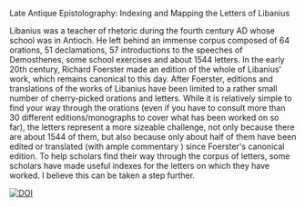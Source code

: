 Late Antique Epistolography: Indexing and Mapping the Letters of Libanius

Libanius was a teacher of rhetoric during the fourth century AD whose school was in Antioch. He left behind an immense corpus composed of 64 orations, 51 declamations, 57 introductions to the speeches of Demosthenes, some school exercises and about 1544 letters. In the early 20th century, Richard Foerster made an edition of the whole of Libanius' work, which remains canonical to this day. After Foerster, editions and translations of the works of Libanius have been limited to a rather small number of cherry-picked orations and letters. While it is relatively simple to find your way through the orations (even if you have to consult more than 30 different editions/monographs to cover what has been worked on so far), the letters represent a more sizeable challenge, not only because there are about 1544 of them, but also because only about half of them have been edited or translated (with ample commentary ) since Foerster's canonical edition. To help scholars find their way through the corpus of letters, some scholars have made useful indexes for the letters on which they have worked. I believe this can be taken a step further. 

[![DOI](https://zenodo.org/badge/81016510.svg)](https://zenodo.org/badge/latestdoi/81016510)
